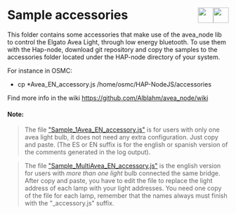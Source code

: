 # Sample accessories <a href="https://github.com/Alblahm/avea_node/blob/master/accessories/README.es.md"><img src="https://github.com/Alblahm/Voice-Controled-Acuarium/blob/master/img/Flag_of_Spain.png" align="right" hspace="0" vspace="0" width="35px"></a> <a href="https://github.com/Alblahm/avea_node/blob/master/accessories/README.md"><img src="https://github.com/Alblahm/Voice-Controled-Acuarium/blob/master/img/Flag_of_Union.png" align="right" hspace="0" vspace="0" width="35px"></a>
This folder contains some accessories that make use of the avea_node lib to control the Elgato Avea Light, through low energy bluetooth.
To use them with the Hap-node, download git repository and copy the samples to the accessories folder located under the HAP-node directory of your system.

 For instance in OSMC:
 * cp *Avea_EN_accessory.js /home/osmc/HAP-NodeJS/accessories


 Find more info in the wiki https://github.com/Alblahm/avea_node/wiki


#### Note: 

>  The file <a href="https://github.com/Alblahm/avea_node/blob/master/accessories/Sample_1Avea_EN_accessory.js"> "Sample_1Avea_EN_accessory.js"</a> is for users with only one avea light bulb, it does not need any extra configuration. Just copy and paste. (The ES or EN suffix is for the english or spanish version of the comments generated in the log output).

>  The file <a href="https://github.com/Alblahm/avea_node/blob/master/accessories/Sample_1Avea_EN_accessory.js"> "Sample_MultiAvea_EN_accessory.js"</a> is the english version for users with _more than one light_ bulb connected the same bridge. After copy and paste, you have to edit the file to replace the light address of each lamp with your light addresses. You need one copy of the file for each lamp, remember that the names always must finish with the "_accessory.js" suffix.
